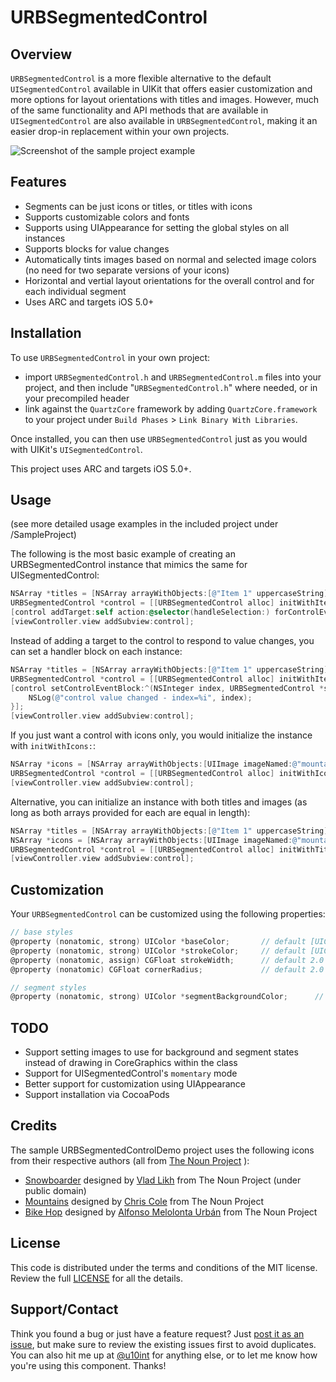 URBSegmentedControl
===================

## Overview

`URBSegmentedControl` is a more flexible alternative to the default `UISegmentedControl` available in UIKit that offers easier customization and more options for layout orientations with titles and images. However, much of the same functionality and API methods that are available in `UISegmentedControl` are also available in `URBSegmentedControl`, making it an easier drop-in replacement within your own projects.

![Screenshot of the sample project example](http://dl.dropbox.com/u/197980/Screenshots/URBSegmentedControl_screenshot01.png)

## Features

- Segments can be just icons or titles, or titles with icons
- Supports customizable colors and fonts
- Supports using UIAppearance for setting the global styles on all instances
- Supports blocks for value changes
- Automatically tints images based on normal and selected image colors (no need for two separate versions of your icons)
- Horizontal and vertial layout orientations for the overall control and for each individual segment
- Uses ARC and targets iOS 5.0+

## Installation

To use `URBSegmentedControl` in your own project:
- import `URBSegmentedControl.h` and `URBSegmentedControl.m` files into your project, and then include "`URBSegmentedControl.h`" where needed, or in your precompiled header
- link against the `QuartzCore` framework by adding `QuartzCore.framework` to your project under `Build Phases` > `Link Binary With Libraries`.

Once installed, you can then use `URBSegmentedControl` just as you would with UIKit's `UISegmentedControl`.

This project uses ARC and targets iOS 5.0+.

## Usage

(see more detailed usage examples in the included project under /SampleProject)

The following is the most basic example of creating an URBSegmentedControl instance that mimics the same for UISegmentedControl:

```objective-c
NSArray *titles = [NSArray arrayWithObjects:[@"Item 1" uppercaseString], [@"Item 2" uppercaseString], [@"Item 3" uppercaseString], nil];
URBSegmentedControl *control = [[URBSegmentedControl alloc] initWithItems:titles];
[control addTarget:self action:@selector(handleSelection:) forControlEvents:UIControlEventValueChanged];
[viewController.view addSubview:control];
```

Instead of adding a target to the control to respond to value changes, you can set a handler block on each instance:

```objective-c
NSArray *titles = [NSArray arrayWithObjects:[@"Item 1" uppercaseString], [@"Item 2" uppercaseString], [@"Item 3" uppercaseString], nil];
URBSegmentedControl *control = [[URBSegmentedControl alloc] initWithItems:titles];
[control setControlEventBlock:^(NSInteger index, URBSegmentedControl *segmentedControl) {
	NSLog(@"control value changed - index=%i", index);
}];
[viewController.view addSubview:control];
```

If you just want a control with icons only, you would initialize the instance with `initWithIcons:`:

```objective-c
NSArray *icons = [NSArray arrayWithObjects:[UIImage imageNamed:@"mountains.png"], [UIImage imageNamed:@"snowboarder.png"], [UIImage imageNamed:@"biker.png"], nil];
URBSegmentedControl *control = [[URBSegmentedControl alloc] initWithIcons:icons];
[viewController.view addSubview:control];
```

Alternative, you can initialize an instance with both titles and images (as long as both arrays provided for each are equal in length):

```objective-c
NSArray *titles = [NSArray arrayWithObjects:[@"Item 1" uppercaseString], [@"Item 2" uppercaseString], [@"Item 3" uppercaseString], nil];
NSArray *icons = [NSArray arrayWithObjects:[UIImage imageNamed:@"mountains.png"], [UIImage imageNamed:@"snowboarder.png"], [UIImage imageNamed:@"biker.png"], nil];
URBSegmentedControl *control = [[URBSegmentedControl alloc] initWithTitles:titles icons:icons];
[viewController.view addSubview:control];
```

## Customization

Your `URBSegmentedControl` can be customized using the following properties:

```objective-c
// base styles
@property (nonatomic, strong) UIColor *baseColor;		// default [UIColor colorWithRed:0.35 green:0.35 blue:0.35 alpha:1.0];
@property (nonatomic, strong) UIColor *strokeColor;		// default [UIColor darkGrayColor]
@property (nonatomic, assign) CGFloat strokeWidth;		// default 2.0
@property (nonatomic) CGFloat cornerRadius;				// default 2.0

// segment styles
@property (nonatomic, strong) UIColor *segmentBackgroundColor;		// default [UIColor redColor]
```

## TODO

- Support setting images to use for background and segment states instead of drawing in CoreGraphics within the class
- Support for UISegmentedControl's `momentary` mode
- Better support for customization using UIAppearance
- Support installation via CocoaPods

## Credits

The sample URBSegmentedControlDemo project uses the following icons from their respective authors (all from [The Noun Project](http://thenounproject.com) ):

- [Snowboarder](http://thenounproject.com/noun/bike-hop/#icon-No2042) designed by [Vlad Likh](http://thenounproject.com/likh.v) from The Noun Project (under public domain)
- [Mountains](http://thenounproject.com/noun/mountains/#icon-No2469) designed by [Chris Cole](http://thenounproject.com/hellochriscole) from The Noun Project
- [Bike Hop](http://thenounproject.com/noun/bike-hop/#icon-No1889) designed by [Alfonso Melolonta Urbán](http://thenounproject.com/melolonta) from The Noun Project

## License

This code is distributed under the terms and conditions of the MIT license. Review the full [LICENSE](LICENSE) for all the details.

## Support/Contact

Think you found a bug or just have a feature request? Just [post it as an issue](https://github.com/u10int/URBSegmentedControl/issues), but make sure to review the existing issues first to avoid duplicates. You can also hit me up at [@u10int](http://twitter.com/u10int) for anything else, or to let me know how you're using this component. Thanks!
